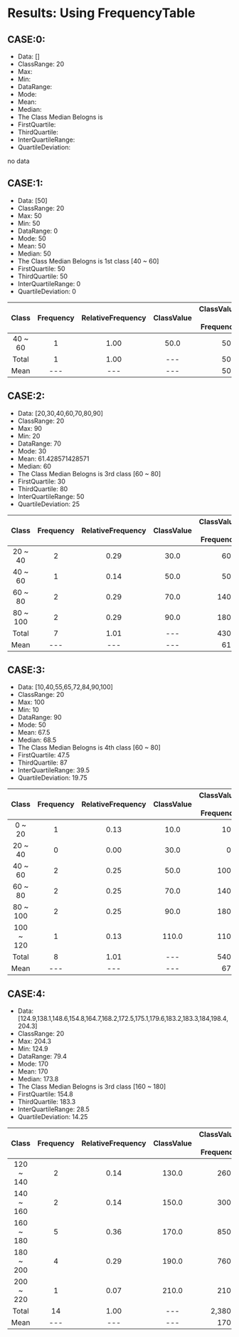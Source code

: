# Results: Using FrequencyTable

## CASE:0:
- Data: []
- ClassRange: 20
- Max: 
- Min: 
- DataRange: 
- Mode: 
- Mean: 
- Median: 
- The Class Median Belogns is 
- FirstQuartile: 
- ThirdQuartile: 
- InterQuartileRange: 
- QuartileDeviation: 

no data
## CASE:1:
- Data: [50]
- ClassRange: 20
- Max: 50
- Min: 50
- DataRange: 0
- Mode: 50
- Mean: 50
- Median: 50
- The Class Median Belogns is 1st class [40 ~ 60]
- FirstQuartile: 50
- ThirdQuartile: 50
- InterQuartileRange: 0
- QuartileDeviation: 0

|Class|Frequency|RelativeFrequency|ClassValue|ClassValue * Frequency|
|:---:|:---:|:---:|:---:|---:|
|40 ~ 60|1|1.00|50.0|50.0|
|Total|1|1.00|---|50.0|
|Mean|---|---|---|50.0|

## CASE:2:
- Data: [20,30,40,60,70,80,90]
- ClassRange: 20
- Max: 90
- Min: 20
- DataRange: 70
- Mode: 30
- Mean: 61.428571428571
- Median: 60
- The Class Median Belogns is 3rd class [60 ~ 80]
- FirstQuartile: 30
- ThirdQuartile: 80
- InterQuartileRange: 50
- QuartileDeviation: 25

|Class|Frequency|RelativeFrequency|ClassValue|ClassValue * Frequency|
|:---:|:---:|:---:|:---:|---:|
|20 ~ 40|2|0.29|30.0|60.0|
|40 ~ 60|1|0.14|50.0|50.0|
|60 ~ 80|2|0.29|70.0|140.0|
|80 ~ 100|2|0.29|90.0|180.0|
|Total|7|1.01|---|430.0|
|Mean|---|---|---|61.4|

## CASE:3:
- Data: [10,40,55,65,72,84,90,100]
- ClassRange: 20
- Max: 100
- Min: 10
- DataRange: 90
- Mode: 50
- Mean: 67.5
- Median: 68.5
- The Class Median Belogns is 4th class [60 ~ 80]
- FirstQuartile: 47.5
- ThirdQuartile: 87
- InterQuartileRange: 39.5
- QuartileDeviation: 19.75

|Class|Frequency|RelativeFrequency|ClassValue|ClassValue * Frequency|
|:---:|:---:|:---:|:---:|---:|
|0 ~ 20|1|0.13|10.0|10.0|
|20 ~ 40|0|0.00|30.0|0.0|
|40 ~ 60|2|0.25|50.0|100.0|
|60 ~ 80|2|0.25|70.0|140.0|
|80 ~ 100|2|0.25|90.0|180.0|
|100 ~ 120|1|0.13|110.0|110.0|
|Total|8|1.01|---|540.0|
|Mean|---|---|---|67.5|

## CASE:4:
- Data: [124.9,138.1,148.6,154.8,164.7,168.2,172.5,175.1,179.6,183.2,183.3,184,198.4,204.3]
- ClassRange: 20
- Max: 204.3
- Min: 124.9
- DataRange: 79.4
- Mode: 170
- Mean: 170
- Median: 173.8
- The Class Median Belogns is 3rd class [160 ~ 180]
- FirstQuartile: 154.8
- ThirdQuartile: 183.3
- InterQuartileRange: 28.5
- QuartileDeviation: 14.25

|Class|Frequency|RelativeFrequency|ClassValue|ClassValue * Frequency|
|:---:|:---:|:---:|:---:|---:|
|120 ~ 140|2|0.14|130.0|260.0|
|140 ~ 160|2|0.14|150.0|300.0|
|160 ~ 180|5|0.36|170.0|850.0|
|180 ~ 200|4|0.29|190.0|760.0|
|200 ~ 220|1|0.07|210.0|210.0|
|Total|14|1.00|---|2,380.0|
|Mean|---|---|---|170.0|

